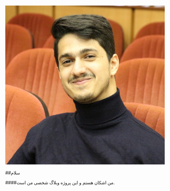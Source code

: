 ![avatar](./src/images/avatar-512*512.png)

##سلام


####من اشکان هستم و این پروژه وبلاگ شخصی من است.
